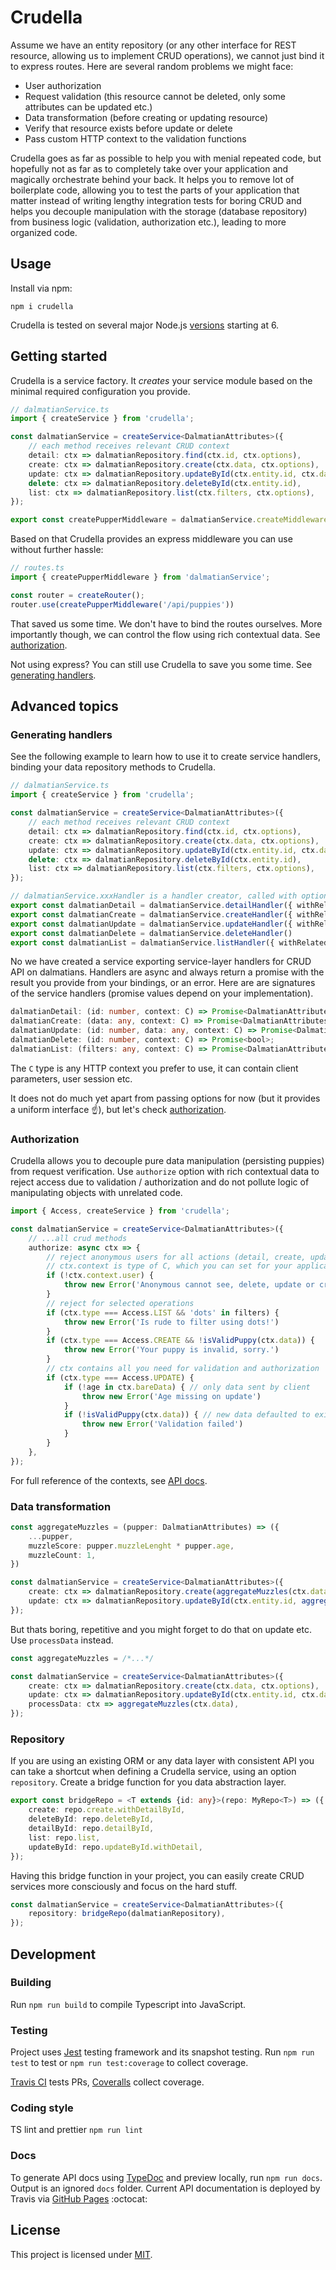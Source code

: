 # Crudella

Assume we have an entity repository (or any other interface for REST resource, allowing us to implement CRUD operations), we cannot just bind it to express routes.
Here are several random problems we might face:
 - User authorization
 - Request validation (this resource cannot be deleted, only some attributes can be updated etc.)
 - Data transformation (before creating or updating resource)
 - Verify that resource exists before update or delete
 - Pass custom HTTP context to the validation functions

Crudella goes as far as possible to help you with menial repeated code, but hopefully not as far as to completely take over your application and magically orchestrate behind your back.
It helps you to remove lot of boilerplate code, allowing you to test the parts of your application that matter instead of writing lengthy integration tests for boring CRUD and helps you decouple manipulation with the storage (database repository) from business logic (validation, authorization etc.), leading to more organized code.

## Usage

Install via npm:
```
npm i crudella
```
Crudella is tested on several major Node.js [versions](https://travis-ci.com/AckeeCZ/crudella) starting at 6.

## Getting started

Crudella is a service factory. It _creates_ your service module based on the minimal required configuration you provide.

```typescript
// dalmatianService.ts
import { createService } from 'crudella';

const dalmatianService = createService<DalmatianAttributes>({
    // each method receives relevant CRUD context
    detail: ctx => dalmatianRepository.find(ctx.id, ctx.options),
    create: ctx => dalmatianRepository.create(ctx.data, ctx.options),
    update: ctx => dalmatianRepository.updateById(ctx.entity.id, ctx.data, ctx.options),
    delete: ctx => dalmatianRepository.deleteById(ctx.entity.id),
    list: ctx => dalmatianRepository.list(ctx.filters, ctx.options),
});

export const createPupperMiddleware = dalmatianService.createMiddleware;
```

Based on that Crudella provides an express middleware you can use without further hassle:

```typescript
// routes.ts
import { createPupperMiddleware } from 'dalmatianService';

const router = createRouter();
router.use(createPupperMiddleware('/api/puppies'))
```

That saved us some time. We don't have to bind the routes ourselves.
More importantly though, we can control the flow using rich contextual data. See [authorization](#authorization).

Not using express? You can still use Crudella to save you some time. See [generating handlers](#generating-handlers).

## Advanced topics

### Generating handlers
See the following example to learn how to use it to create service handlers, binding your data repository methods to Crudella.

```typescript
// dalmatianService.ts
import { createService } from 'crudella';

const dalmatianService = createService<DalmatianAttributes>({
    // each method receives relevant CRUD context
    detail: ctx => dalmatianRepository.find(ctx.id, ctx.options),
    create: ctx => dalmatianRepository.create(ctx.data, ctx.options),
    update: ctx => dalmatianRepository.updateById(ctx.entity.id, ctx.data, ctx.options),
    delete: ctx => dalmatianRepository.deleteById(ctx.entity.id),
    list: ctx => dalmatianRepository.list(ctx.filters, ctx.options),
});

// dalmatianService.xxxHandler is a handler creator, called with options
export const dalmatianDetail = dalmatianService.detailHandler({ withRelated: withRelated.detail })
export const dalmatianCreate = dalmatianService.createHandler({ withRelated: withRelated.detail })
export const dalmatianUpdate = dalmatianService.updateHandler({ withRelated: withRelated.detail })
export const dalmatianDelete = dalmatianService.deleteHandler()
export const dalmatianList = dalmatianService.listHandler({ withRelated: withRelated.list })
```

No we have created a service exporting service-layer handlers for CRUD API on dalmatians.
Handlers are async and always return a promise with the result you provide from your bindings, or an error.
Here are are signatures of the service handlers (promise values depend on your implementation).
```typescript
dalmatianDetail: (id: number, context: C) => Promise<DalmatianAttributes>;
dalmatianCreate: (data: any, context: C) => Promise<DalmatianAttributes>;
dalmatianUpdate: (id: number, data: any, context: C) => Promise<DalmatianAttributes>;
dalmatianDelete: (id: number, context: C) => Promise<bool>;
dalmatianList: (filters: any, context: C) => Promise<DalmatianAttributes[]>;
```
The `C` type is any HTTP context you prefer to use, it can contain client parameters, user session etc.

It does not do much yet apart from passing options for now (but it provides a uniform interface :point_up:), but let's check [authorization](./authorization).


### Authorization

Crudella allows you to decouple pure data manipulation (persisting puppies) from request verification.
Use `authorize` option with rich contextual data to reject access due to validation / authorization and do not pollute logic of manipulating objects with unrelated code.

```typescript
import { Access, createService } from 'crudella';

const dalmatianService = createService<DalmatianAttributes>({
    // ...all crud methods
    authorize: async ctx => {
        // reject anonymous users for all actions (detail, create, update, delete, list)
        // ctx.context is type of C, which you can set for your application
        if (!ctx.context.user) {
            throw new Error('Anonymous cannot see, delete, update or create dalmatians')
        }
        // reject for selected operations
        if (ctx.type === Access.LIST && 'dots' in filters) {
            throw new Error('Is rude to filter using dots!')
        }
        if (ctx.type === Access.CREATE && !isValidPuppy(ctx.data)) {
            throw new Error('Your puppy is invalid, sorry.')
        }
        // ctx contains all you need for validation and authorization
        if (ctx.type === Access.UPDATE) {
            if (!age in ctx.bareData) { // only data sent by client
                throw new Error('Age missing on update')
            }
            if (!isValidPuppy(ctx.data)) { // new data defaulted to existing entity
                throw new Error('Validation failed')
            }
        }
    },
});
```

For full reference of the contexts, see [API docs](https://ackeecz.github.io/interfaces/basecrudcontext.html).


### Data transformation

```typescript
const aggregateMuzzles = (pupper: DalmatianAttributes) => ({
    ...pupper,
    muzzleScore: pupper.muzzleLenght * pupper.age,
    muzzleCount: 1,
})

const dalmatianService = createService<DalmatianAttributes>({
    create: ctx => dalmatianRepository.create(aggregateMuzzles(ctx.data), ctx.options),
    update: ctx => dalmatianRepository.updateById(ctx.entity.id, aggregateMuzzles(ctx.data), ctx.options),
});
```

But thats boring, repetitive and you might forget to do that on update etc. Use `processData` instead.

```typescript
const aggregateMuzzles = /*...*/

const dalmatianService = createService<DalmatianAttributes>({
    create: ctx => dalmatianRepository.create(ctx.data, ctx.options),
    update: ctx => dalmatianRepository.updateById(ctx.entity.id, ctx.data, ctx.options),
    processData: ctx => aggregateMuzzles(ctx.data),
});
```

### Repository

If you are using an existing ORM or any data layer with consistent API you can take a shortcut when defining a Crudella service, using an option `repository`.
Create a bridge function for you data abstraction layer.

```typescript
export const bridgeRepo = <T extends {id: any}>(repo: MyRepo<T>) => ({
    create: repo.create.withDetailById,
    deleteById: repo.deleteById,
    detailById: repo.detailById,
    list: repo.list,
    updateById: repo.updateById.withDetail,
});
```
Having this bridge function in your project, you can easily create CRUD services more consciously and focus on the hard stuff.

```typescript
const dalmatianService = createService<DalmatianAttributes>({
    repository: bridgeRepo(dalmatianRepository),
});
```


## Development

### Building

Run `npm run build` to compile Typescript into JavaScript.

### Testing

Project uses [Jest](https://jestjs.io) testing framework and its snapshot testing.
Run `npm run test` to test or `npm run test:coverage` to collect coverage.

[Travis CI](https://travis-ci.com/AckeeCZ/crudella) tests PRs, [Coveralls](https://coveralls.io/github/AckeeCZ/crudella?branch=master) collect coverage.

### Coding style

TS lint and prettier
`npm run lint`

### Docs

To generate API docs using [TypeDoc](https://typedoc.org/) and preview locally, run `npm run docs`.
Output is an ignored `docs` folder.
Current API documentation is deployed by Travis via [GitHub Pages](https://pages.github.com/) :octocat:


## License

This project is licensed under [MIT](./LICENSE).
